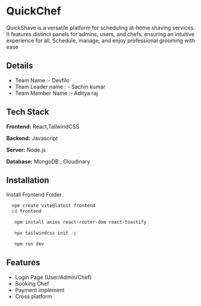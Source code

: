 # QuickChef

QuickShave is a versatile platform for scheduling at-home shaving services. It features distinct panels for admins, users, and chefs, ensuring an intuitive experience for all. Schedule, manage, and enjoy professional grooming with ease


## Details

 - Team Name :- Devfilo
 - Team Leader name : - Sachin kumar
-  Team Member Name :- Aditya raj


## Tech Stack

**Frontend:** React,TailwindCSS

**Backend:** Javascript

**Server:** Node.js

**Database:** MongoDB , Cloudinary

## Installation

Install Frontend Folder

```bash
  npm create vite@latest frontend
  cd frontend
```
```bash
   npm install axios react-router-dom react-toastify

```

```bash
   npx tailwindcss init -p
```

```bash
   npm run dev
```
    
## Features

- Login Page (User/Admin/Chef)
- Booking Chef
- Payment implement
- Cross platform
